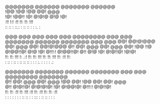 @@@@@@@  @@@@@@  @@@@@@@   @@@@@@                                       
!@@      !@@     !@@       @@!  @@@                                      
!@!       !@@!!  !@! @!@!@ @!@  !@!                                      
:!!          !:! :!!   !!: !!:  !!!                                      
 :: :: : ::.: :   :: :: :   : :. :                                       
                                                                         
                                                                         
@@@ @@@  @@@ @@@  @@@ @@@@@@@@ @@@  @@@ @@@@@@@ @@@@@@  @@@@@@@  @@@ @@@ 
@@! @@!@!@@@ @@!  @@@ @@!      @@!@!@@@   @!!  @@!  @@@ @@!  @@@ @@! !@@ 
!!@ @!@@!!@! @!@  !@! @!!!:!   @!@@!!@!   @!!  @!@  !@! @!@!!@!   !@!@!  
!!: !!:  !!!  !: .:!  !!:      !!:  !!!   !!:  !!:  !!! !!: :!!    !!:   
:   ::    :     ::    : :: ::  ::    :     :    : :. :   :   : :   .:    
                                                                         
                                                                         
@@@@@@@ @@@@@@@   @@@@@@   @@@@@@@ @@@  @@@ @@@@@@@@ @@@@@@@             
  @!!   @@!  @@@ @@!  @@@ !@@      @@!  !@@ @@!      @@!  @@@            
  @!!   @!@!!@!  @!@!@!@! !@!      @!@@!@!  @!!!:!   @!@!!@!             
  !!:   !!: :!!  !!:  !!! :!!      !!: :!!  !!:      !!: :!!             
   :     :   : :  :   : :  :: :: :  :   ::: : :: ::   :   : :   
